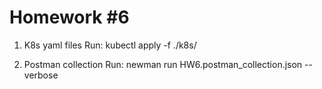 # Homework #6
1. K8s yaml files
  Run: kubectl apply -f ./k8s/

3. Postman collection
  Run: newman run HW6.postman_collection.json --verbose
